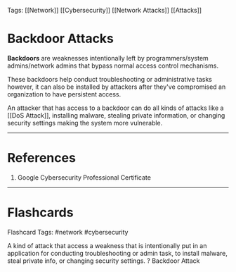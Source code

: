Tags: [[Network]] [[Cybersecurity]] [[Network Attacks]] [[Attacks]]
# Backdoor Attacks

**Backdoors** are weaknesses intentionally left by programmers/system admins/network admins that bypass normal access control mechanisms.

These backdoors help conduct troubleshooting or administrative tasks however, it can also be installed by attackers after they've compromised an organization to have persistent access.

An attacker that has access to a backdoor can do all kinds of attacks like a [[DoS Attack]], installing malware, stealing private information, or changing security settings making the system more vulnerable.

---
# References

1. Google Cybersecurity Professional Certificate

---
# Flashcards

Flashcard Tags: #network #cybersecurity 

A kind of attack that access a weakness that is intentionally put in an application for conducting troubleshooting or admin task, to install malware, steal private info, or changing security settings.
?
Backdoor Attack